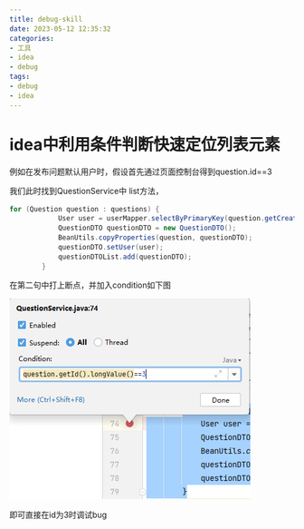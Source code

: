 ```yaml
---
title: debug-skill
date: 2023-05-12 12:35:32
categories:
- 工具
- idea
- debug
tags:
- debug
- idea
---
```


# idea中利用条件判断快速定位列表元素

例如在发布问题默认用户时，假设首先通过页面控制台得到question.id==3

我们此时找到QuestionService中 list方法，

```java
for (Question question : questions) {
            User user = userMapper.selectByPrimaryKey(question.getCreator());
            QuestionDTO questionDTO = new QuestionDTO();
            BeanUtils.copyProperties(question, questionDTO);
            questionDTO.setUser(user);
            questionDTOList.add(questionDTO);
        }
```

在第二句中打上断点，并加入condition如下图

![image-20230512124224225](../images/image-20230512124224225.png)

即可直接在id为3时调试bug

